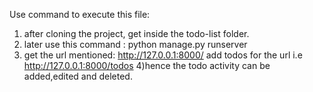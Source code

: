 Use command to execute this file:
1) after cloning the project, get inside the todo-list folder.
2) later use this command : python manage.py runserver
3) get the url mentioned:  http://127.0.0.1:8000/ add todos for the url
i.e http://127.0.0.1:8000/todos
4)hence the todo activity can be added,edited and deleted.
